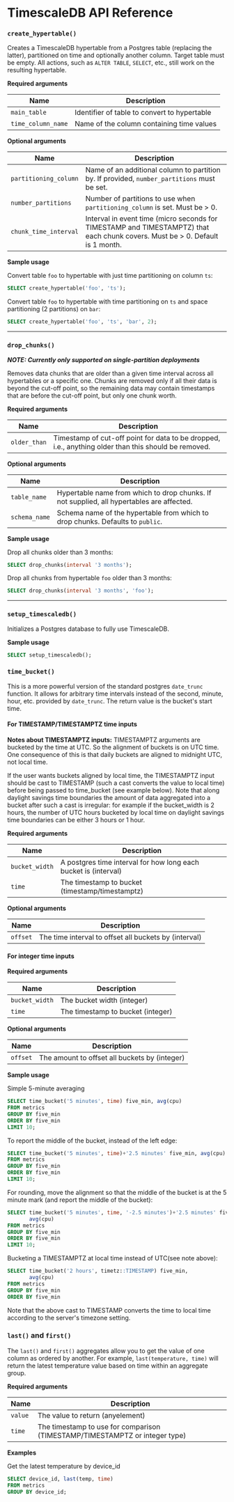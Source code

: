 # TimescaleDB API Reference

### `create_hypertable()` <a id="create_hypertable"></a>

Creates a TimescaleDB hypertable from a Postgres table (replacing the
latter), partitioned on time and optionally another column.
Target table must be empty. All actions, such as `ALTER TABLE`, `SELECT`,
etc., still work on the resulting hypertable.

**Required arguments**

|Name|Description|
|---|---|
| `main_table` | Identifier of table to convert to hypertable|
| `time_column_name` | Name of the column containing time values|

**Optional arguments**

|Name|Description|
|---|---|
| `partitioning_column` | Name of an additional column to partition by. If provided, `number_partitions` must be set.
| `number_partitions` | Number of partitions to use when `partitioning_column` is set. Must be > 0.
| `chunk_time_interval` | Interval in event time (micro seconds for TIMESTAMP and TIMESTAMPTZ) that each chunk covers. Must be > 0. Default is 1 month.

**Sample usage**

Convert table `foo` to hypertable with just time partitioning on column `ts`:
```sql
SELECT create_hypertable('foo', 'ts');
```

Convert table `foo` to hypertable with time partitioning on `ts` and
space partitioning (2 partitions) on `bar`:
```sql
SELECT create_hypertable('foo', 'ts', 'bar', 2);
```

---

### `drop_chunks()` <a id="drop_chunks"></a>
_**NOTE: Currently only supported on single-partition deployments**_

Removes data chunks that are older than a given time interval across all
hypertables or a specific one. Chunks are removed only if all their data is
beyond the cut-off point, so the remaining data may contain timestamps that
are before the cut-off point, but only one chunk worth.



**Required arguments**

|Name|Description|
|---|---|
| `older_than` | Timestamp of cut-off point for data to be dropped, i.e., anything older than this should be removed. |

**Optional arguments**

|Name|Description|
|---|---|
| `table_name` | Hypertable name from which to drop chunks. If not supplied, all hypertables are affected.
| `schema_name` | Schema name of the hypertable from which to drop chunks. Defaults to `public`.

**Sample usage**

Drop all chunks older than 3 months:
```sql
SELECT drop_chunks(interval '3 months');
```

Drop all chunks from hypertable `foo` older than 3 months:
```sql
SELECT drop_chunks(interval '3 months', 'foo');
```

---

### `setup_timescaledb()` <a id="setup_timescaledb"></a>

Initializes a Postgres database to fully use TimescaleDB.

**Sample usage**

```sql
SELECT setup_timescaledb();
```

### `time_bucket()` <a id="time_bucket"></a>

This is a more powerful version of the standard postgres `date_trunc` function.
It allows for arbitrary time intervals instead of the second, minute, hour, etc.
provided by `date_trunc`. The return value is the bucket's start time.

#### For TIMESTAMP/TIMESTAMPTZ time inputs

**Notes about TIMESTAMPTZ inputs:**
TIMESTAMPTZ arguments are bucketed by the time at UTC. So the alignment of
buckets is on UTC time. One consequence of this is that daily buckets are
aligned to midnight UTC, not local time.

If the user wants buckets aligned by local time, the TIMESTAMPTZ input should be
cast to TIMESTAMP (such a cast converts the value to local time) before being
passed to time_bucket (see example below).  Note that along daylight savings
time boundaries the amount of data aggregated into a bucket after such a cast is
irregular: for example if the bucket_width is 2 hours, the number of UTC hours
bucketed by local time on daylight savings time boundaries can be either 3 hours
or 1 hour.

**Required arguments**

|Name|Description|
|---|---|
| `bucket_width` | A postgres time interval for how long each bucket is (interval) |
| `time` | The timestamp to bucket (timestamp/timestamptz)|

**Optional arguments**

|Name|Description|
|---|---|
| `offset` | The time interval to offset all buckets by (interval) |

#### For integer time inputs

**Required arguments**

|Name|Description|
|---|---|
| `bucket_width` | The bucket width (integer) |
| `time` | The timestamp to bucket (integer) |

**Optional arguments**

|Name|Description|
|---|---|
| `offset` | The amount to offset all buckets by (integer) |


**Sample usage**

Simple 5-minute averaging

```sql
SELECT time_bucket('5 minutes', time) five_min, avg(cpu)
FROM metrics
GROUP BY five_min
ORDER BY five_min
LIMIT 10;
```

To report the middle of the bucket, instead of the left edge:
```sql
SELECT time_bucket('5 minutes', time)+'2.5 minutes' five_min, avg(cpu)
FROM metrics
GROUP BY five_min
ORDER BY five_min
LIMIT 10;
```

For rounding, move the alignment so that the middle of the bucket is at the 5 minute mark (and report the middle of the bucket):
```sql
SELECT time_bucket('5 minutes', time, '-2.5 minutes')+'2.5 minutes' five_min,
       avg(cpu)
FROM metrics
GROUP BY five_min
ORDER BY five_min
LIMIT 10;
```

Bucketing a TIMESTAMPTZ at local time instead of UTC(see note above):
```sql
SELECT time_bucket('2 hours', timetz::TIMESTAMP) five_min,
       avg(cpu)
FROM metrics
GROUP BY five_min
ORDER BY five_min
```
Note that the above cast to TIMESTAMP converts the time to local time according
to the server's timezone setting.

### `last()` and `first()` <a id="first-last"></a>

The `last()` and `first()` aggregates allow you to get the value of one column as ordered by another. For example, `last(temperature, time)` will return the latest temperature value based on time within an aggregate group.

**Required arguments**

|Name|Description|
|---|---|
| `value` | The value to return (anyelement) |
| `time` | The timestamp to use for comparison (TIMESTAMP/TIMESTAMPTZ or integer type)  |

**Examples**

Get the latest temperature by device_id
```sql
SELECT device_id, last(temp, time)
FROM metrics
GROUP BY device_id;
```
